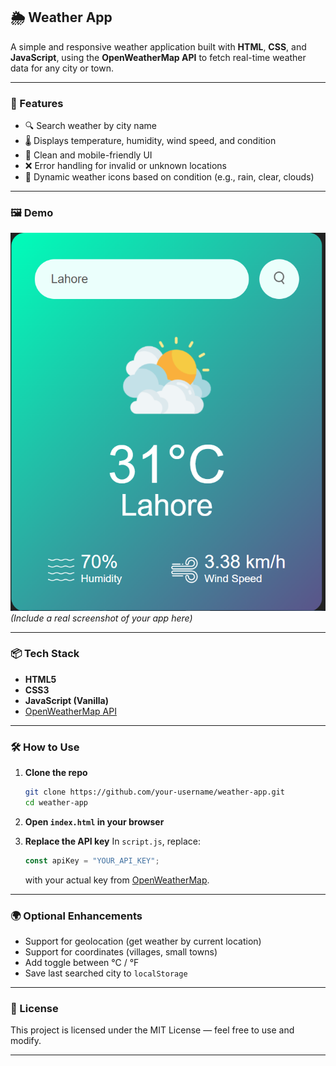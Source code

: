## 🌦️ Weather App

A simple and responsive weather application built with **HTML**, **CSS**, and **JavaScript**, using the **OpenWeatherMap API** to fetch real-time weather data for any city or town.

---

### 🚀 Features

* 🔍 Search weather by city name
* 🌡️ Displays temperature, humidity, wind speed, and condition
* 🎨 Clean and mobile-friendly UI
* ❌ Error handling for invalid or unknown locations
* 📸 Dynamic weather icons based on condition (e.g., rain, clear, clouds)

---

### 🖼️ Demo

![Screenshot](images/demo.png)
*(Include a real screenshot of your app here)*

---

### 📦 Tech Stack

* **HTML5**
* **CSS3**
* **JavaScript (Vanilla)**
* [OpenWeatherMap API](https://openweathermap.org/api)

---

### 🛠️ How to Use

1. **Clone the repo**

   ```bash
   git clone https://github.com/your-username/weather-app.git
   cd weather-app
   ```

2. **Open `index.html` in your browser**

3. **Replace the API key**
   In `script.js`, replace:

   ```js
   const apiKey = "YOUR_API_KEY";
   ```

   with your actual key from [OpenWeatherMap](https://openweathermap.org/appid).

---

### 🌍 Optional Enhancements

* Support for geolocation (get weather by current location)
* Support for coordinates (villages, small towns)
* Add toggle between °C / °F
* Save last searched city to `localStorage`

---

### 📄 License

This project is licensed under the MIT License — feel free to use and modify.

---
